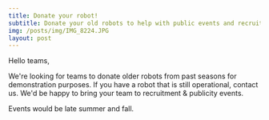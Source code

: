 ```yaml
---
title: Donate your robot!
subtitle: Donate your old robots to help with public events and recruitment activities
img: /posts/img/IMG_8224.JPG
layout: post
---
```


Hello teams,

We're looking for teams to donate older robots from past seasons for demonstration purposes. If you have a robot that is still operational, contact us. We'd be happy to bring your team to recruitment & publicity events.

Events would be late summer and fall.
